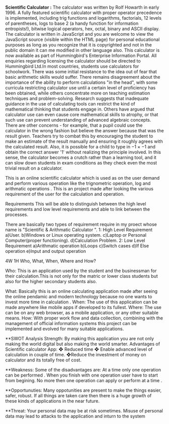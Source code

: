 **Scientific Calculator :**
The calculator was written by Rolf Howarth in early 1996.
A fully featured scientific calculator with proper operator
precedence is implemented, including trig functions and
logarithms, factorials, 12 levels of parentheses, logs to base 2
(a handy function for information entropists!), bitwise logical
operators, hex, octal, binary and ASCII display.
The calculator is written in JavaScript and you are welcome to
view the JavaScript source (visible within the HTML page) for
personal educational purposes as long as you recognize that it
is copyrighted and not in the public domain it can me modified in other language also.
This calculator is
now available as part of Hummingbird's Enterprise Information
Portal. All enquiries regarding licensing the calculator should
be directed to Hummingbird Ltd.In most countries, students use calculators for schoolwork. There was
some initial resistance to the idea out of fear that basic arithmetic skills
would suffer. There remains disagreement about the importance of
the ability to perform calculations "in the head", with some curricula
restricting calculator use until a certain level of proficiency has been
obtained, while others concentrate more on teaching estimation
techniques and problem-solving. Research suggests that inadequate
guidance in the use of calculating tools can restrict the kind of
mathematical thinking that students engage in. Others have argued
that calculator use can even cause core mathematical skills to atrophy,
or that such use can prevent understanding of advanced algebraic
concepts.
There are other concerns - for example, that a pupil could use the
calculator in the wrong fashion but believe the answer because that was
the result given. Teachers try to combat this by encouraging the student
to make an estimate of the result manually and ensuring it roughly
agrees with the calculated result. Also, it is possible for a child to type in
−1 × −1 and obtain the correct answer '1' without realizing the principle
involved. In this sense, the calculator becomes a crutch rather than a
learning tool, and it can slow down students in exam conditions as they
check even the most trivial result on a calculator.

This is an online scientific calculator which is used as on the user demand and perform various operation like the trignometric operation, log and arithmatic operations . This is an project made after looking the various requirement of the user for the calculation and operation.

Requirements This will be able to distinguish between the high level requirements and low level requirements and able to link between the processes.

There are basically two types of requirement require in my proect whose name is "Scientific & Arithmatic Calculator ". 1: High Level Requirement a)User. b)Windows or Linux operating system. c)Laptop or Personal Computer(proper functioning). d)Calculation Problem. 2: Low Level Requirement a)Arithmatic operation b)Loops c)Switch cases d)If Else operation e)Input and output operation

4W 1H Who, What, When, Where and How?

Who: This is an application used by the student and the businessman for their calculation.This is not only for the matric or lower class students but also for the higher secondary students also.

What: Basically this is an online calculating application made after seeing the online pendamic and modern technology because no one wants to invest more time in calculation . When: The use of this application can be made anywhere like mobile apps if developed to its fullest. Where: The use can be on any web browser, as a mobile application, or any other suitable means. How: With proper work flow and data collection, combining with the management of official information systems this project can be implemented and evolved for many suitable applications.

**SWOT Analysis Strength: By making this application you are not only making the world digital but also making the world smarter. Advantages of Scientific calculator App: ❖ Reduced time ❖ Enable advanced level of calculation in couple of time. ❖Reduce the investment of money on calculator and its totally free of cost.

**Weakness: Some of the disadvantages are: At a time only one operation can be performed . When you finish with one operation user have to start from begining. No more then one operation can apply or perform at a time .

**Opportunuties: Many oppotunities are present to make the things easier, safer, robust. If all things are taken care then there is a huge growth of these kinds of applications in the near future.

**Threat: Your personal data may be at risk sometimes. Misuse of personal data may lead to attacks to the application and inturn to the system

